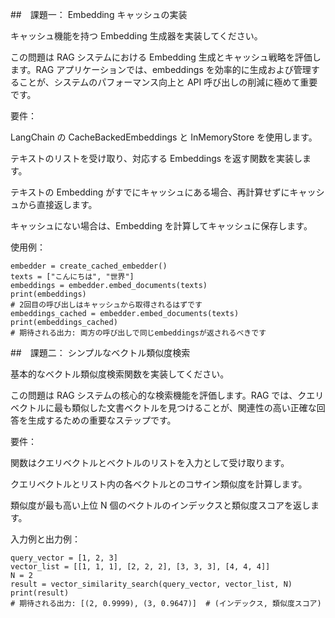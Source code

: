##　課題一： Embedding キャッシュの実装

キャッシュ機能を持つ Embedding 生成器を実装してください。

この問題は RAG システムにおける Embedding 生成とキャッシュ戦略を評価します。RAG アプリケーションでは、embeddings を効率的に生成および管理することが、システムのパフォーマンス向上と API 呼び出しの削減に極めて重要です。

要件：

LangChain の CacheBackedEmbeddings と InMemoryStore を使用します。

テキストのリストを受け取り、対応する Embeddings を返す関数を実装します。

テキストの Embedding がすでにキャッシュにある場合、再計算せずにキャッシュから直接返します。

キャッシュにない場合は、Embedding を計算してキャッシュに保存します。

使用例：

```
embedder = create_cached_embedder()
texts = ["こんにちは", "世界"]
embeddings = embedder.embed_documents(texts)
print(embeddings)
# 2回目の呼び出しはキャッシュから取得されるはずです
embeddings_cached = embedder.embed_documents(texts)
print(embeddings_cached)
# 期待される出力: 両方の呼び出しで同じembeddingsが返されるべきです
```

##　課題二： シンプルなベクトル類似度検索

基本的なベクトル類似度検索関数を実装してください。

この問題は RAG システムの核心的な検索機能を評価します。RAG では、クエリベクトルに最も類似した文書ベクトルを見つけることが、関連性の高い正確な回答を生成するための重要なステップです。

要件：

関数はクエリベクトルとベクトルのリストを入力として受け取ります。

クエリベクトルとリスト内の各ベクトルとのコサイン類似度を計算します。

類似度が最も高い上位 N 個のベクトルのインデックスと類似度スコアを返します。

入力例と出力例：

```
query_vector = [1, 2, 3]
vector_list = [[1, 1, 1], [2, 2, 2], [3, 3, 3], [4, 4, 4]]
N = 2
result = vector_similarity_search(query_vector, vector_list, N)
print(result)
# 期待される出力: [(2, 0.9999), (3, 0.9647)]  # (インデックス, 類似度スコア)
```
